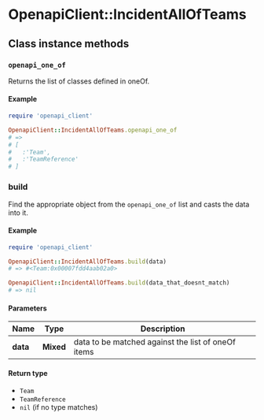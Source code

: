 # OpenapiClient::IncidentAllOfTeams

## Class instance methods

### `openapi_one_of`

Returns the list of classes defined in oneOf.

#### Example

```ruby
require 'openapi_client'

OpenapiClient::IncidentAllOfTeams.openapi_one_of
# =>
# [
#   :'Team',
#   :'TeamReference'
# ]
```

### build

Find the appropriate object from the `openapi_one_of` list and casts the data into it.

#### Example

```ruby
require 'openapi_client'

OpenapiClient::IncidentAllOfTeams.build(data)
# => #<Team:0x00007fdd4aab02a0>

OpenapiClient::IncidentAllOfTeams.build(data_that_doesnt_match)
# => nil
```

#### Parameters

| Name | Type | Description |
| ---- | ---- | ----------- |
| **data** | **Mixed** | data to be matched against the list of oneOf items |

#### Return type

- `Team`
- `TeamReference`
- `nil` (if no type matches)

